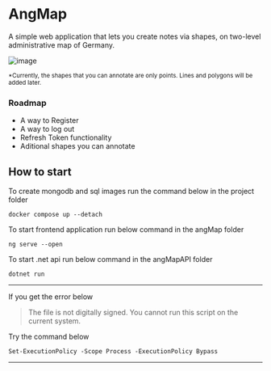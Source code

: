 # AngMap

A simple web application that lets you create notes via shapes, on two-level administrative map of Germany.

![image](https://user-images.githubusercontent.com/124204065/232253536-68f6c617-b589-4245-b721-243b434f3060.png)

<sup>
*Currently, the shapes that you can annotate are only points. Lines and polygons will be added later.
</sup>

### Roadmap

- A way to Register
- A way to log out
- Refresh Token functionality
- Aditional shapes you can annotate

## How to start

To create mongodb and sql images run the command below in the project folder

```console
docker compose up --detach
```

To start frontend application run below command in the angMap folder

```console
ng serve --open
```

To start .net api run below command in the angMapAPI folder

```console
dotnet run
```
***
If you get the error below

> The file is not digitally signed. You cannot run this script on the current system.

 Try the command below
 
 ```console
Set-ExecutionPolicy -Scope Process -ExecutionPolicy Bypass
```
***
